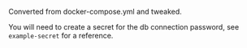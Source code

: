 Converted from docker-compose.yml and tweaked.

You will need to create a secret for the db connection password, see `example-secret` for a reference.
